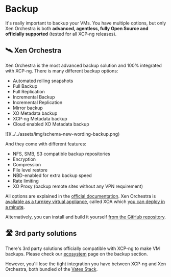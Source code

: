 # Backup

It's really important to backup your VMs. You have multiple options, but only Xen Orchestra is both **advanced, agentless, fully Open Source and officially supported** (tested for all XCP-ng releases).

## 🛰️ Xen Orchestra

Xen Orchestra is the most advanced backup solution and 100% integrated with XCP-ng. There is many different backup options:

* Automated rolling snapshots
* Full Backup
* Full Replication
* Incremental Backup
* Incremental Replication
* Mirror backup
* XO Metadata backup
* XCP-ng Metadata backup
* Cloud enabled XO Metadata backup

<div style={{textAlign: 'center'}}>
![](../../assets/img/schema-new-wording-backup.png)
</div>

And they come with different features:
* NFS, SMB, S3 compatible backup repositories
* Encryption
* Compression
* File level restore
* NBD-enabled for extra backup speed
* Rate limiting
* XO Proxy (backup remote sites without any VPN requirement)



All options are explained in the [official documentation](https://xen-orchestra.com/docs/). Xen Orchestra is [available as a turnkey virtual appliance](https://xen-orchestra.com), called XOA which [you can deploy in a minute](https://vates.tech/deploy).

Alternatively, you can install and build it yourself [from the GitHub repository](https://github.com/vatesfr/xen-orchestra/).

## 🛣️ 3rd party solutions

There's 3rd party solutions officially compatible with XCP-ng to make VM backups. Please check our [ecosystem](../project/ecosystem.md#vm-backup) page on the backup section.

However, you'll lose the tight integration you have between XCP-ng and Xen Orchestra, both bundled of the [Vates Stack](https://vates.tech).